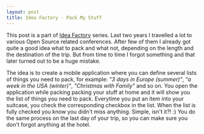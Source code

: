 ```yaml
---
layout: post
title: Idea Factory - Pack My Stuff
---
```


This post is a part of [Idea Factory](/idea-factory/) series. Last two years I travelled a lot to various Open Source related conferences. After few of them I already got quite a good idea what to pack and what not, depending on the length and the destination of the trip. But from time to time I forgot something and that later turned out to be a huge mistake.

The idea is to create a mobile application where you can define several lists
of things you need to pack, for example: _"3 days in Europe (summer)"_,
_"a week in the USA (winter)"_, _"Christmas with Family"_ and so on.
You open the application while packing packing your stuff at home and it will
show you the list of things you need to pack. Everytime you put an item into your suitcase,
you check the corresponding checkbox in the list. When the list is fully checked you know you didn't
miss anything. Simple, isn't it?! :) You do the same process on the last day of your trip, so you
can make sure you don't forgot anything at the hotel.
